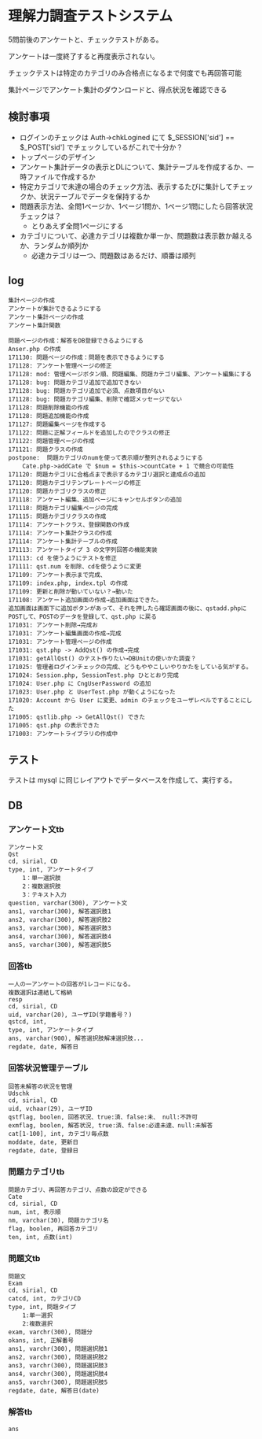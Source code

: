 # 理解力調査テストシステム

5問前後のアンケートと、チェックテストがある。

アンケートは一度終了すると再度表示されない。

チェックテストは特定のカテゴリのみ合格点になるまで何度でも再回答可能

集計ページでアンケート集計のダウンロードと、得点状況を確認できる


## 検討事項

- ログインのチェックは Auth->chkLogined にて $_SESSION['sid'] == $_POST['sid'] でチェックしているがこれで十分か？
- トップページのデザイン
- アンケート集計データの表示とDLについて、集計テーブルを作成するか、一時ファイルで作成するか
- 特定カテゴリで未達の場合のチェック方法、表示するたびに集計してチェックか、状況テーブルでデータを保持するか
- 問題表示方法、全問1ページか、1ページ1問か、1ページ1問にしたら回答状況チェックは？
    - とりあえず全問1ページにする
- カテゴリについて、必達カテゴリは複数か単一か、問題数は表示数か越えるか、ランダムか順列か
    - 必達カテゴリは一つ、問題数はあるだけ、順番は順列

## log

    集計ページの作成
    アンケートが集計できるようにする
    アンケート集計ページの作成
    アンケート集計関数

    問題ページの作成：解答をDB登録できるようにする    
    Anser.php の作成
    171130: 問題ページの作成：問題を表示できるようにする
    171128: アンケート管理ページの修正
    171128: mod: 管理ページボタン順、問題編集、問題カテゴリ編集、アンケート編集にする
    171128: bug: 問題カテゴリ追加で追加できない
    171128: bug: 問題カテゴリ追加で必須、点数項目がない
    171128: bug: 問題カテゴリ編集、削除で確認メッセージでない
    171128: 問題削除機能の作成
    171128: 問題追加機能の作成
    171127: 問題編集ページを作成する
    171122: 問題に正解フィールドを追加したのでクラスの修正
    171122: 問題管理ページの作成
    171121: 問題クラスの作成
    postpone:  問題カテゴリのnumを使って表示順が整列されるようにする
        Cate.php->addCate で $num = $this->countCate + 1 で競合の可能性
    171120: 問題カテゴリに合格点まで表示するカテゴリ選択と達成点の追加
    171120: 問題カテゴリテンプレートページの修正
    171120: 問題カテゴリクラスの修正
    171118: アンケート編集、追加ページにキャンセルボタンの追加
    171118: 問題カテゴリ編集ページの完成
    171115: 問題カテゴリクラスの作成
    171114: アンケートクラス、登録関数の作成
    171114: アンケート集計クラスの作成
    171114: アンケート集計テーブルの作成
    171113: アンケートタイプ 3 の文字列回答の機能実装
    171113: cd を使うようにテストを修正
    171111: qst.num を削除、cdを使うように変更
    171109: アンケート表示まで完成、
    171109: index.php, index.tpl の作成
    171109: 更新と削除が動いていない？→動いた
    171108: アンケート追加画面の作成→追加画面はできた。
    追加画面は画面下に追加ボタンがあって、それを押したら確認画面の後に、qstadd.phpにPOSTして、POSTのデータを登録して、qst.php に戻る
    171031: アンケート削除→完成お
    171031: アンケート編集画面の作成→完成
    171031: アンケート管理ページの作成
    171031: qst.php -> AddQst() の作成→完成
    171031: getAllQst() のテスト作りたい→DBUnitの使いかた調査？
    171025: 管理者ログインチェックの完成、どうもややこしいやりかたをしている気がする。
    171024: Session.php, SessionTest.php ひととおり完成
    171024: User.php に CngUserPassword の追加
    171023: User.php と UserTest.php が動くようになった
    171020: Account から User に変更、admin のチェックをユーザレベルですることにした
    171005: qstlib.php -> GetAllQst() できた
    171005: qst.php の表示できた
    171003: アンケートライブラリの作成中

## テスト

テストは mysql に同じレイアウトでデータベースを作成して、実行する。


## DB

### アンケート文tb

    アンケート文
    Qst
    cd, sirial, CD
    type, int, アンケートタイプ
        1：単一選択肢
        2：複数選択肢
        3：テキスト入力
    question, varchar(300), アンケート文
    ans1, varchar(300), 解答選択肢1
    ans2, varchar(300), 解答選択肢2
    ans3, varchar(300), 解答選択肢3
    ans4, varchar(300), 解答選択肢4
    ans5, varchar(300), 解答選択肢5
    
### 回答tb

    一人の一アンケートの回答が1レコードになる。
    複数選択は連結して格納
    resp
    cd, sirial, CD
    uid, varchar(20), ユーザID(学籍番号？)
    qstcd, int, 
    type, int, アンケートタイプ
    ans, varchar(900), 解答選択肢解凍選択肢...
    regdate, date, 解答日
    
### 回答状況管理テーブル

    回答未解答の状況を管理
    Udschk
    cd, sirial, CD
    uid, vchaar(29), ユーザID
    qstflag, boolen, 回答状況、true:済、false:未、 null:不許可
    exmflag, boolen, 解答状況, true:済、false:必達未達、null:未解答
    cat[1-100], int, カテゴリ毎点数
    moddate, date, 更新日
    regdate, date, 登録日

### 問題カテゴリtb

    問題カテゴリ、再回答カテゴリ、点数の設定ができる
    Cate
    cd, sirial, CD
    num, int, 表示順
    nm, varchar(30), 問題カテゴリ名
    flag, boolen, 再回答カテゴリ
    ten, int, 点数(int)
    

### 問題文tb

    問題文
    Exam
    cd, sirial, CD
    catcd, int, カテゴリCD
    type, int, 問題タイプ
        1:単一選択
        2:複数選択
    exam, varchr(300), 問題分
    okans, int, 正解番号
    ans1, varchr(300), 問題選択肢1
    ans2, varchr(300), 問題選択肢2
    ans3, varchr(300), 問題選択肢3
    ans4, varchr(300), 問題選択肢4
    ans5, varchr(300), 問題選択肢5
    regdate, date, 解答日(date)
    
### 解答tb

    ans
